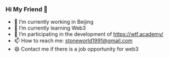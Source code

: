 ### Hi My Friend 👋

- 🔭 I’m currently working in Beijing
- 🌱 I’m currently learning Web3
- 👯 I’m participating in the development of https://wtf.academy/
- 📫 How to reach me: stoneworld1991@gmail.com
- 😄 Contact me if there is a job opportunity for web3
